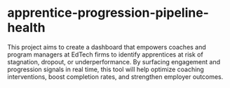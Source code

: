 # apprentice-progression-pipeline-health
This project aims to create a dashboard that empowers coaches and program managers at EdTech firms to identify apprentices at risk of stagnation, dropout, or underperformance. By surfacing engagement and progression signals in real time, this tool will help optimize coaching interventions, boost completion rates, and strengthen employer outcomes.
